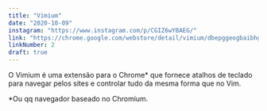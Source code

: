 ```yaml
---
title: "Vimium"
date: "2020-10-09"
instagram: "https://www.instagram.com/p/CGIZ6wYBAEG/"
link: "https://chrome.google.com/webstore/detail/vimium/dbepggeogbaibhgnhhndojpepiihcmeb"
linkNumber: 2
draft: true
---
```


O Vimium é uma extensão para o Chrome\* que fornece atalhos de teclado para navegar pelos sites e controlar tudo da mesma forma que no Vim.

\*Ou qq navegador baseado no Chromium.
